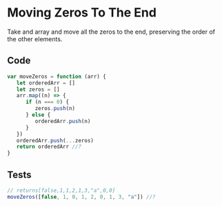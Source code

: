 # Moving Zeros To The End
Take and array and move all the zeros to the end, preserving the order of the other elements.

## Code
```javascript
var moveZeros = function (arr) {
   let orderedArr = []
   let zeros = []
   arr.map((n) => {
      if (n === 0) {
         zeros.push(n)
      } else {
         orderedArr.push(n)
      }
   })
   orderedArr.push(...zeros)
   return orderedArr //?
}
```

## Tests
```javascript
// returns[false,1,1,2,1,3,"a",0,0]
moveZeros([false, 1, 0, 1, 2, 0, 1, 3, "a"]) //?
```
